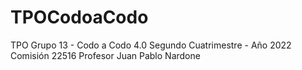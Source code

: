 # TPOCodoaCodo
TPO Grupo 13 - Codo a Codo 4.0
Segundo Cuatrimestre - Año 2022
Comisión 22516
Profesor Juan Pablo Nardone
